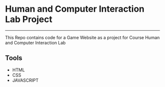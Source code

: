 # Human and Computer Interaction Lab Project
---

This Repo contains code for a Game Website as a project for Course Human and Computer Interaction Lab

## Tools
* HTML
* CSS
* JAVASCRIPT
